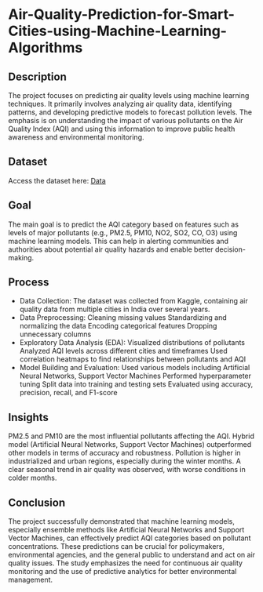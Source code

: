 # Air-Quality-Prediction-for-Smart-Cities-using-Machine-Learning-Algorithms

## Description
The project focuses on predicting air quality levels using machine learning techniques. It primarily involves analyzing air quality data, identifying patterns, and developing predictive models to forecast pollution levels. The emphasis is on understanding the impact of various pollutants on the Air Quality Index (AQI) and using this information to improve public health awareness and environmental monitoring.
## Dataset
Access the dataset here:
<a href = 'https://www.kaggle.com/code/alicankal/aqi-india-2015-2020-analysis'> Data </a>
## Goal
The main goal is to predict the AQI category based on features such as levels of major pollutants (e.g., PM2.5, PM10, NO2, SO2, CO, O3) using machine learning models. This can help in alerting communities and authorities about potential air quality hazards and enable better decision-making.
## Process
- Data Collection: The dataset was collected from Kaggle, containing air quality data from multiple cities in India over several years.
- Data Preprocessing:
Cleaning missing values
Standardizing and normalizing the data
Encoding categorical features
Dropping unnecessary columns
- Exploratory Data Analysis (EDA):
Visualized distributions of pollutants
Analyzed AQI levels across different cities and timeframes
Used correlation heatmaps to find relationships between pollutants and AQI
- Model Building and Evaluation:
Used various models including Artificial Neural Networks, Support Vector Machines
Performed hyperparameter tuning
Split data into training and testing sets
Evaluated using accuracy, precision, recall, and F1-score
## Insights
PM2.5 and PM10 are the most influential pollutants affecting the AQI.
Hybrid model (Artificial Neural Networks, Support Vector Machines) outperformed other models in terms of accuracy and robustness.
Pollution is higher in industrialized and urban regions, especially during the winter months.
A clear seasonal trend in air quality was observed, with worse conditions in colder months.
## Conclusion
The project successfully demonstrated that machine learning models, especially ensemble methods like Artificial Neural Networks and Support Vector Machines, can effectively predict AQI categories based on pollutant concentrations. These predictions can be crucial for policymakers, environmental agencies, and the general public to understand and act on air quality issues. The study emphasizes the need for continuous air quality monitoring and the use of predictive analytics for better environmental management.


